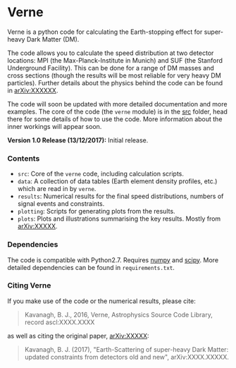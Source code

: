 # Verne

Verne is a python code for calculating the Earth-stopping effect for super-heavy Dark Matter (DM). 

The code allows you to calculate the speed distribution at two detector locations: MPI (the Max-Planck-Institute in Munich) and SUF (the Stanford Underground Facility). This can be done for a range of DM masses and cross sections (though the results will be most reliable for very heavy DM particles). Further details about the physics behind the code can be found in [arXiv:XXXXXX](https://arxiv.org/abs/XXXXX).

The code will soon be updated with more detailed documentation and more examples. The core of the code (the `verne` module) is in the [src](src) folder, head there for some details of how to use the code. More information about the inner workings will appear soon.

**Version 1.0 Release (13/12/2017):** Initial release.  

### Contents

- `src`: Core of the `verne` code, including calculation scripts.
- `data`: A collection of data tables (Earth element density profiles, etc.) which are read in by `verne`. 
- `results`: Numerical results for the final speed distributions, numbers of signal events and constraints.
- `plotting`: Scripts for generating plots from the results.
- `plots`: Plots and illustrations summarising the key results. Mostly from [arXiv:XXXXX](https://arxiv.org/abs/XXXXX).

### Dependencies

The code is compatible with Python2.7. Requires [numpy](http://www.numpy.org) and [scipy](https://www.scipy.org). More detailed dependencies can be found in `requirements.txt`.

### Citing Verne

If you make use of the code or the numerical results, please cite:

>Kavanagh, B. J., 2016, Verne, Astrophysics Source Code Library, record ascl:XXXX.XXXX

as well as citing the original paper, [arXiv:XXXXX](https://arxiv.org/abs/XXXXX):

>Kavanagh, B. J. (2017), "Earth-Scattering of super-heavy Dark Matter: updated constraints from detectors old and new", arXiv:XXXX.XXXXX.
